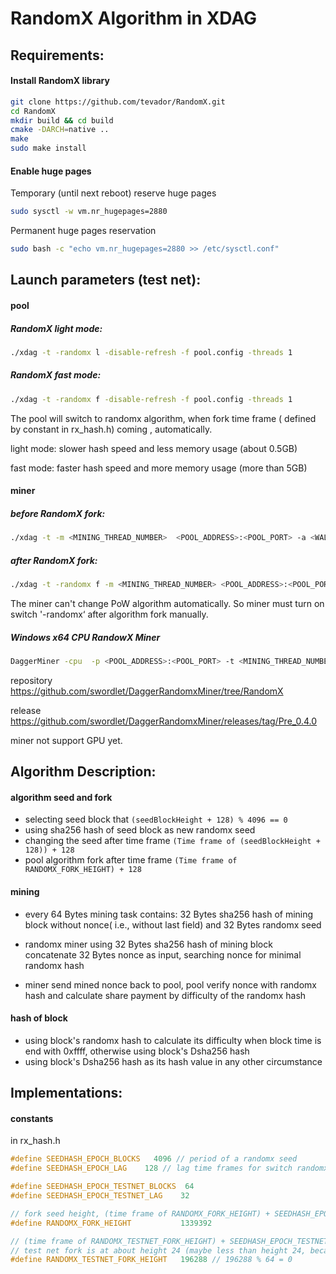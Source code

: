 # RandomX Algorithm in XDAG



## Requirements:

#### Install RandomX library

```bash
git clone https://github.com/tevador/RandomX.git
cd RandomX
mkdir build && cd build
cmake -DARCH=native ..
make
sudo make install
```

#### Enable huge pages

Temporary (until next reboot) reserve huge pages

```bash
sudo sysctl -w vm.nr_hugepages=2880
```

Permanent huge pages reservation

```bash
sudo bash -c "echo vm.nr_hugepages=2880 >> /etc/sysctl.conf"
```



## Launch parameters (test net):

#### pool
##### RandomX light mode:
```bash
./xdag -t -randomx l -disable-refresh -f pool.config -threads 1
```
##### RandomX fast mode:
```bash
./xdag -t -randomx f -disable-refresh -f pool.config -threads 1
```
The pool will switch to randomx algorithm, when fork time frame ( defined by constant in rx_hash.h) coming , automatically. 

light mode: slower hash speed and less memory usage (about 0.5GB)

fast mode: faster hash speed and more memory usage (more than 5GB)
#### miner

##### before RandomX fork:

```bash
./xdag -t -m <MINING_THREAD_NUMBER>  <POOL_ADDRESS>:<POOL_PORT> -a <WALLET_ADDRESS>
```

##### after RandomX fork:

```bash
./xdag -t -randomx f -m <MINING_THREAD_NUMBER> <POOL_ADDRESS>:<POOL_PORT> -a <WALLET_ADDRESS>
```

The miner can't change PoW algorithm automatically.   So miner must turn on switch '-randomx‘  after algorithm fork manually.

##### Windows x64 CPU RandowX Miner 

```bash
DaggerMiner -cpu  -p <POOL_ADDRESS>:<POOL_PORT> -t <MINING_THREAD_NUMBER> -a <WALLET_ADDRESS>
```

repository https://github.com/swordlet/DaggerRandomxMiner/tree/RandomX

release https://github.com/swordlet/DaggerRandomxMiner/releases/tag/Pre_0.4.0

miner not support GPU yet.



## Algorithm Description:

#### algorithm seed and fork 

- selecting seed block that `(seedBlockHeight + 128) % 4096 == 0 `
- using sha256 hash of seed block as new randomx seed
- changing the seed  after time frame   `(Time frame of (seedBlockHeight + 128)) + 128  `
- pool algorithm fork after time frame   `(Time frame of RANDOMX_FORK_HEIGHT) + 128  `

#### mining

- every 64 Bytes mining task contains: 32 Bytes sha256 hash of mining block without nonce( i.e., without last field) and 32 Bytes randomx seed 
- randomx miner using  32 Bytes sha256 hash of mining block concatenate 32 Bytes nonce as input, searching nonce for minimal  randomx hash 

- miner send mined nonce back  to pool,  pool verify nonce with randomx hash and calculate share payment by difficulty of the randomx hash

####  hash of block

- using block's randomx hash to calculate its difficulty when block time is end with 0xffff, otherwise using block's Dsha256 hash
- using block's Dsha256 hash  as its hash value in any other circumstance



## Implementations:

#### constants

in rx_hash.h

```c
#define SEEDHASH_EPOCH_BLOCKS   4096 // period of a randomx seed
#define SEEDHASH_EPOCH_LAG    128 // lag time frames for switch randomx seed

#define SEEDHASH_EPOCH_TESTNET_BLOCKS  64
#define SEEDHASH_EPOCH_TESTNET_LAG    32

// fork seed height, (time frame of RANDOMX_FORK_HEIGHT) + SEEDHASH_EPOCH_LAG = fork time frame
#define RANDOMX_FORK_HEIGHT           1339392 

// (time frame of RANDOMX_TESTNET_FORK_HEIGHT) + SEEDHASH_EPOCH_TESTNET_LAG = test netfork time frame
// test net fork is at about height 24 (maybe less than height 24, because of time frame latency of set height) 
#define RANDOMX_TESTNET_FORK_HEIGHT   196288 // 196288 % 64 = 0
```

